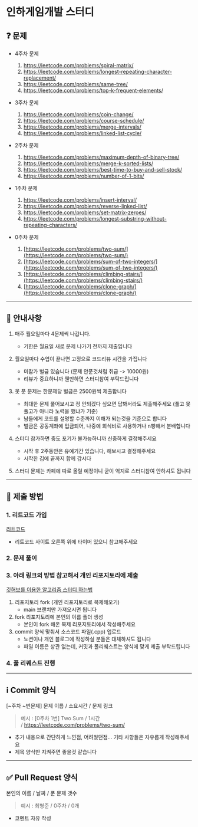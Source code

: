 # 인하게임개발 스터디

## ❓ 문제
- 4주차 문제
    1. https://leetcode.com/problems/spiral-matrix/
    2. https://leetcode.com/problems/longest-repeating-character-replacement/
    3. https://leetcode.com/problems/same-tree/
    4. https://leetcode.com/problems/top-k-frequent-elements/

- 3주차 문제
    1. https://leetcode.com/problems/coin-change/
    2. https://leetcode.com/problems/course-schedule/
    3. https://leetcode.com/problems/merge-intervals/
    4. https://leetcode.com/problems/linked-list-cycle/

- 2주차 문제
    1. https://leetcode.com/problems/maximum-depth-of-binary-tree/
    2. https://leetcode.com/problems/merge-k-sorted-lists/
    3. https://leetcode.com/problems/best-time-to-buy-and-sell-stock/
    4. https://leetcode.com/problems/number-of-1-bits/

- 1주차 문제
    1. https://leetcode.com/problems/insert-interval/
    2. https://leetcode.com/problems/reverse-linked-list/
    3. https://leetcode.com/problems/set-matrix-zeroes/
    4. https://leetcode.com/problems/longest-substring-without-repeating-characters/

- 0주차 문제
    1. [https://leetcode.com/problems/two-sum/](https://leetcode.com/problems/two-sum/)
    2. [https://leetcode.com/problems/sum-of-two-integers/](https://leetcode.com/problems/sum-of-two-integers/)
    3. [https://leetcode.com/problems/climbing-stairs/](https://leetcode.com/problems/climbing-stairs/)
    4. [https://leetcode.com/problems/clone-graph/](https://leetcode.com/problems/clone-graph/)

---

## 🔔 안내사항

1. 매주 월요일마다 4문제씩 나갑니다. 
    - 기한은 월요일 새로 문제 나가기 전까지 제출입니다
      
2. 월요일마다 수업이 끝나면 고정으로 코드리뷰 시간을 가집니다
    - 미참가 벌금 있습니다 (문제 안푼것처럼 취급 -> 10000원)
    - 리뷰가 중요하니까 웬만하면 스터디참여 부탁드립니다
      
3. 못 푼 문제는 한문제당 벌금은 2500원씩 제출합니다
    - 최대한 문제 풀어보시고 정 안되겠다 싶으면 답봐서라도 제출해주세요 (풀고 못풀고가 아니라 노력을 했냐가 기준)
    - 남들에게 코드를 설명할 수준까지 이해가 되는것을 기준으로 합니다
    - 벌금은 공동계좌에 입금되어, 나중에 회식비로 사용하거나 n빵해서 분배합니다
      
4. 스터디 참가하면 중도 포기가 불가능하니까 신중하게 결정해주세요
    - 시작 후 2주동안은 유예기간 있습니다, 해보시고 결정해주세요
    - 시작한 김에 끝까지 함께 갑시다
      
5. 스터디 문제는 카페에 따로 올릴 예정이니 굳이 억지로 스터디참여 안하셔도 됩니다

---

## 🤔 제출 방법

### 1. 리트코드 가입

[리트코드](https://leetcode.com/discuss/general-discussion/460599/blind-75-leetcode-questions)
- 리트코드 사이트 오른쪽 위에 타이머 있으니 참고해주세요

### 2. 문제 풀이

### 3. 아래 링크의 방법 참고해서 개인 리포지토리에 제출

[깃허브를 이용한 알고리즘 스터디 하는법](https://waytocse.tistory.com/59)

1. 리포지토리 fork (개인 리포지토리로 복제해오기)
    - main 브랜치만 가져오시면 됩니다
3. fork 리포지토리에 본인의 이름 폴더 생성
    - 본인이 fork 해온 복제 리포지토리에서 작성해주세요
5. commit 양식 맞춰서 소스코드 파일(.cpp) 업로드
    - 노션이나 개인 블로그에 작성하실 분들은 대체하셔도 됩니다
    - 파일 이름은 상관 없는데, 커밋과 풀리퀘스트는 양식에 맞게 제출 부탁드립니다

### 4. 풀 리퀘스트 진행

---

## ℹ️ Commit 양식

[~주차 ~번문제] 문제 이름 / 소요시간 / 문제 링크

> 예시 : [0주차 1번] Two Sum / 1시간 / https://leetcode.com/problems/two-sum/

- 추가 내용으로 간단하게 느낀점, 어려웠던점... 기타 사항들은 자유롭게 작성해주세요
- 제목 양식만 지켜주면 좋을것 같습니다

---

## ✅ Pull Request 양식

본인의 이름 / 날짜 / 푼 문제 갯수
> 예시 : 최형준 / 0주차 / 0개

- 코멘트 자유 작성

